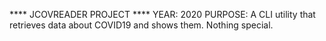 **** JCOVREADER PROJECT ****
YEAR: 2020
PURPOSE: A CLI utility that retrieves data about COVID19 and shows them. Nothing special.
